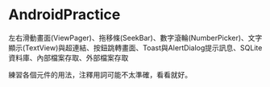# AndroidPractice
左右滑動畫面(ViewPager)、拖移條(SeekBar)、數字滾輪(NumberPicker)、文字顯示(TextView)與超連結、按鈕跳轉畫面、Toast與AlertDialog提示訊息、SQLite資料庫、內部檔案存取、外部檔案存取

練習各個元件的用法，注釋用詞可能不太準確，看看就好。
